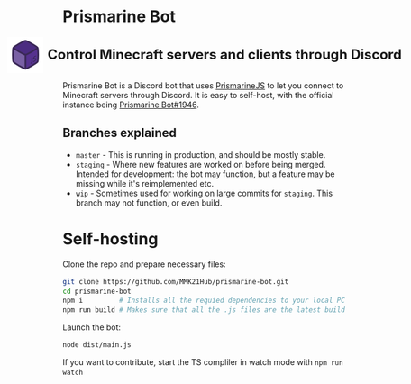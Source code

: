 # Prismarine Bot

<div style="display:flex;gap:.5em;justify-content:center;width:100%">
  <img style="width:100%;max-width:5em" src="assets/prismarine-bot.svg" alt="Prismarine Bot logo">
  <div style="font-size:1.5rem;display:flex;align-items:center;flex-shrink: 0;">
    <div><strong>Control Minecraft servers and clients through Discord</strong></div>
  </div>
</div>

Prismarine Bot is a Discord bot that uses [PrismarineJS](https://prismarine.js.org/)
to let you connect to Minecraft servers through Discord.
It is easy to self-host, with the official instance being [Prismarine Bot#1946][1].

## Branches explained

- `master` - This is running in production, and should be mostly stable.
- `staging` - Where new features are worked on before being merged. Intended for development: the bot may function, but a feature may be missing while it's reimplemented etc.
- `wip` - Sometimes used for working on large commits for `staging`. This branch may not function, or even build.

# Self-hosting

Clone the repo and prepare necessary files:
```sh
git clone https://github.com/MMK21Hub/prismarine-bot.git
cd prismarine-bot
npm i         # Installs all the requied dependencies to your local PC
npm run build # Makes sure that all the .js files are the latest build
```

Launch the bot:
```sh
node dist/main.js
```

If you want to contribute, start the TS compliler in watch mode with `npm run watch`

[1]: https://discord.com/oauth2/authorize?client_id=868840188347031622&amp;scope=bot&amp;permissions=2214976576 "Invite link"
